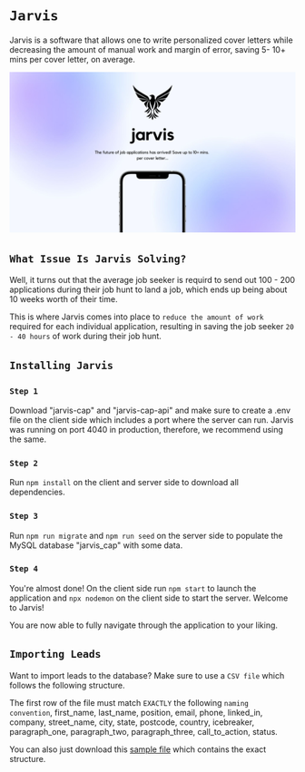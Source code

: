 # `Jarvis`

Jarvis is a software that allows one to write personalized cover letters while decreasing the amount of manual work and margin of error, saving 5- 10+ mins per cover letter, on average.

![image](./jarvis-cover.jpg)

## `What Issue Is Jarvis Solving?`
Well, it turns out that the average job seeker is requird to send out 100 - 200 applications during their job hunt to land a job, which ends up being about 10 weeks worth of their time. 

This is where Jarvis comes into place to `reduce the amount of work` required for each individual application, resulting in saving the job seeker `20 - 40 hours` of work during their job hunt.


## `Installing Jarvis`

### `Step 1`

Download "jarvis-cap" and "jarvis-cap-api" and make sure to create a .env file on the client side which includes a port where the server can run. Jarvis was running on port 4040 in production, therefore, we recommend using the same.


### `Step 2`

Run `npm install` on the client and server side to download all dependencies.


### `Step 3`

Run `npm run migrate` and `npm run seed` on the server side to populate the MySQL database "jarvis_cap" with some data.


### `Step 4`

You're almost done! On the client side run `npm start` to launch the application and `npx nodemon` on the client side to start the server. Welcome to Jarvis!

You are now able to fully navigate through the application to your liking. 

## `Importing Leads`

Want to import leads to the database? Make sure to use a `CSV file` which follows the following structure.

The first row of the file must match `EXACTLY` the following `naming convention`, first_name, last_name, position, email, phone, linked_in, company, street_name, city, state, postcode, country, icebreaker, paragraph_one, paragraph_two, paragraph_three, call_to_action, status.

You can also just download this [sample file](https://docs.google.com/spreadsheets/d/1qk9gSxsAPOP7cHvWGpGWX6rBkPpVtQ1pmisFdqNC7TA/edit#gid=1182257161) which contains the exact structure.

